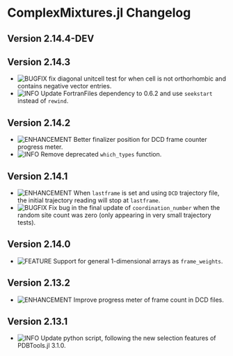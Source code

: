 ComplexMixtures.jl Changelog
===========================
  
[badge-breaking]: https://img.shields.io/badge/BREAKING-red.svg
[badge-deprecation]: https://img.shields.io/badge/Deprecation-orange.svg
[badge-feature]: https://img.shields.io/badge/Feature-green.svg
[badge-experimental]: https://img.shields.io/badge/Experimental-yellow.svg
[badge-enhancement]: https://img.shields.io/badge/Enhancement-blue.svg
[badge-bugfix]: https://img.shields.io/badge/Bugfix-purple.svg
[badge-fix]: https://img.shields.io/badge/Fix-purple.svg
[badge-info]: https://img.shields.io/badge/Info-gray.svg

Version 2.14.4-DEV
-------------

Version 2.14.3
-------------
- ![BUGFIX][badge-bugfix] fix diagonal unitcell test for when cell is not orthorhombic and contains negative vector entries.
- ![INFO][badge-info] Update FortranFiles dependency to 0.6.2 and use `seekstart` instead of `rewind`. 

Version 2.14.2
-------------
- ![ENHANCEMENT][badge-enhancement] Better finalizer position for DCD frame counter progress meter.
- ![INFO][badge-info] Remove deprecated `which_types` function.

Version 2.14.1
-------------
- ![ENHANCEMENT][badge-enhancement] When `lastframe` is set and using `DCD` trajectory file, the initial trajectory reading will stop at `lastframe`. 
- ![BUGFIX][badge-bugfix] Fix bug in the final update of `coordination_number` when the random site count was zero (only appearing in very small trajectory tests).

Version 2.14.0
-------------
- ![FEATURE][badge-feature] Support for general 1-dimensional arrays as `frame_weights`. 

Version 2.13.2
-------------
- ![ENHANCEMENT][badge-enhancement] Improve progress meter of frame count in DCD files.

Version 2.13.1
-------------
- ![INFO][badge-info] Update python script, following the new selection features of PDBTools.jl 3.1.0.
